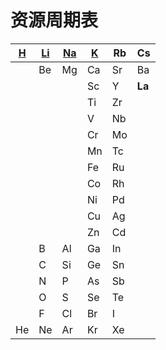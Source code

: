 # 资源周期表

|[H](https://baidu.com)|[Li](https://sogou.com)|[Na](http://bing.com)|[K](https://so.com)|Rb|Cs|
|-|-|-|-|-|-|
||Be|Mg|Ca|Sr|Ba|
||||Sc|Y|**La**|
||||Ti|Zr|
||||V|Nb|
||||Cr|Mo|
||||Mn|Tc|
||||Fe|Ru|
||||Co|Rh|
||||Ni|Pd|
||||Cu|Ag|
||||Zn|Cd|
||B|Al|Ga|In|
||C|Si|Ge|Sn|
||N|P|As|Sb|
||O|S|Se|Te|
||F|Cl|Br|I
|He|Ne|Ar|Kr|Xe|
